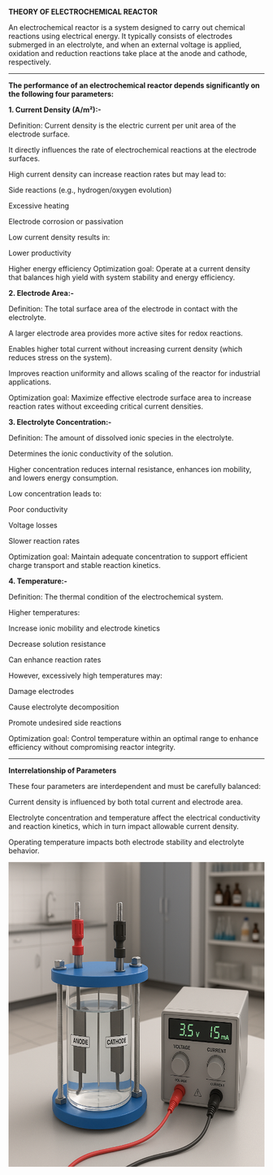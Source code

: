 ****THEORY OF ELECTROCHEMICAL REACTOR****<br>

 An electrochemical reactor is a system designed to carry out chemical reactions using electrical energy. It typically consists of electrodes submerged in an electrolyte, and when an external voltage is applied, oxidation and reduction reactions take place at the anode and cathode, respectively.

 ---

****The performance of an electrochemical reactor depends significantly on the following four parameters:****

****1. Current Density (A/m²):-****

Definition: Current density is the electric current per unit area of the electrode surface.

It directly influences the rate of electrochemical reactions at the electrode surfaces.

High current density can increase reaction rates but may lead to:

Side reactions (e.g., hydrogen/oxygen evolution)

Excessive heating

Electrode corrosion or passivation


Low current density results in:

Lower productivity

Higher energy efficiency
Optimization goal: Operate at a current density that balances high yield with system stability and energy efficiency.


 

****2. Electrode Area:-****

Definition: The total surface area of the electrode in contact with the electrolyte.

A larger electrode area provides more active sites for redox reactions.

Enables higher total current without increasing current density (which reduces stress on the system).

Improves reaction uniformity and allows scaling of the reactor for industrial applications.


Optimization goal: Maximize effective electrode surface area to increase reaction rates without exceeding critical current densities.

****3. Electrolyte Concentration:-****

Definition: The amount of dissolved ionic species in the electrolyte.

Determines the ionic conductivity of the solution.

Higher concentration reduces internal resistance, enhances ion mobility, and lowers energy consumption.

Low concentration leads to:

Poor conductivity

Voltage losses

Slower reaction rates



Optimization goal: Maintain adequate concentration to support efficient charge transport and stable reaction kinetics.<br>

****4. Temperature:-****

Definition: The thermal condition of the electrochemical system.

Higher temperatures:

Increase ionic mobility and electrode kinetics

Decrease solution resistance

Can enhance reaction rates


However, excessively high temperatures may:

Damage electrodes

Cause electrolyte decomposition

Promote undesired side reactions



Optimization goal: Control temperature within an optimal range to enhance efficiency without compromising reactor integrity.


---

****Interrelationship of Parameters****

These four parameters are interdependent and must be carefully balanced:

Current density is influenced by both total current and electrode area.

Electrolyte concentration and temperature affect the electrical conductivity and reaction kinetics, which in turn impact allowable current density.

Operating temperature impacts both electrode stability and electrolyte behavior.<br>


<img src="https://github.com/Ayush-Kumar-45/Orchids_Ayush_Kumar_3/blob/main/experiment/images/electrochemical.png" height="600 px">


 

 

 
